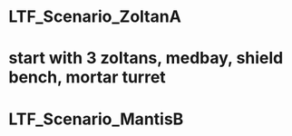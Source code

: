 # LTF_Scenario_ZoltanA
# start with 3 zoltans, medbay, shield bench, mortar turret
# LTF_Scenario_MantisB
